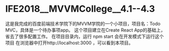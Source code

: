 # IFE2018__MVVMCollege__4.1--4.3
这是我完成的百度前端技术学院下的MVVM学院的一个小项目，项目名：Todo MVC，具体是一个待办事项app。
这个项目建立在Create React App的基础上，省去了很多配置工作。
在项目目录内，运行
npm start
会在开发模式下运行这个项目
在浏览器中打开http://localhost:3000 ，可以看到本项目。
